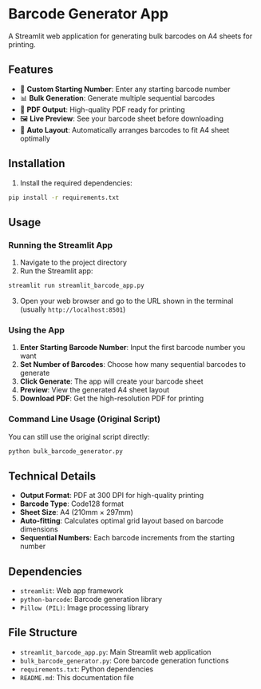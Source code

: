 # Barcode Generator App

A Streamlit web application for generating bulk barcodes on A4 sheets for printing.

## Features

- 🔢 **Custom Starting Number**: Enter any starting barcode number
- 📊 **Bulk Generation**: Generate multiple sequential barcodes
- 📄 **PDF Output**: High-quality PDF ready for printing
- 🖼️ **Live Preview**: See your barcode sheet before downloading
- 📐 **Auto Layout**: Automatically arranges barcodes to fit A4 sheet optimally

## Installation

1. Install the required dependencies:
```bash
pip install -r requirements.txt
```

## Usage

### Running the Streamlit App

1. Navigate to the project directory
2. Run the Streamlit app:
```bash
streamlit run streamlit_barcode_app.py
```

3. Open your web browser and go to the URL shown in the terminal (usually `http://localhost:8501`)

### Using the App

1. **Enter Starting Barcode Number**: Input the first barcode number you want
2. **Set Number of Barcodes**: Choose how many sequential barcodes to generate
3. **Click Generate**: The app will create your barcode sheet
4. **Preview**: View the generated A4 sheet layout
5. **Download PDF**: Get the high-resolution PDF for printing

### Command Line Usage (Original Script)

You can still use the original script directly:
```bash
python bulk_barcode_generator.py
```

## Technical Details

- **Output Format**: PDF at 300 DPI for high-quality printing
- **Barcode Type**: Code128 format
- **Sheet Size**: A4 (210mm × 297mm)
- **Auto-fitting**: Calculates optimal grid layout based on barcode dimensions
- **Sequential Numbers**: Each barcode increments from the starting number

## Dependencies

- `streamlit`: Web app framework
- `python-barcode`: Barcode generation library
- `Pillow (PIL)`: Image processing library

## File Structure

- `streamlit_barcode_app.py`: Main Streamlit web application
- `bulk_barcode_generator.py`: Core barcode generation functions
- `requirements.txt`: Python dependencies
- `README.md`: This documentation file
